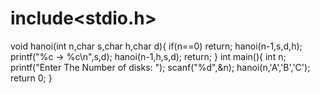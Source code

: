 # include<stdio.h>
void hanoi(int n,char s,char h,char d){
    if(n==0) return;
    hanoi(n-1,s,d,h);
    printf("%c -> %c\n",s,d);
    hanoi(n-1,h,s,d);
    return;
}
int main(){
    int n;
    printf("Enter The Number of disks: ");
    scanf("%d",&n);
    hanoi(n,'A','B','C');
    return 0;
}

